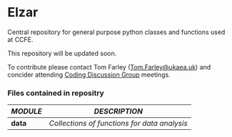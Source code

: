 # Elzar
Central repository for general purpose python classes and functions used at CCFE.

This repository will be updated soon.

To contribute please contact Tom Farley (Tom.Farley@ukaea.uk) and concider 
attending [Coding Discussion Group](https://git.ccfe.ac.uk/tfarley/Coding_Discussion_Group) meetings.

### Files contained in repositry
**_MODULE_**  | **_DESCRIPTION_**  
---|---
**data**		|	*Collections of functions for data analysis* 